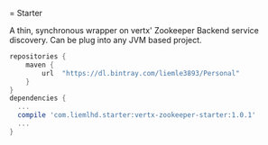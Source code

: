 = Starter

A thin, synchronous wrapper on vertx' Zookeeper Backend service discovery. Can be plug into any JVM based project.

```groovy
repositories {
	maven {
		url  "https://dl.bintray.com/liemle3893/Personal"
	}
}
dependencies {
  ...
  compile 'com.liemlhd.starter:vertx-zookeeper-starter:1.0.1'
  ...
}
```
